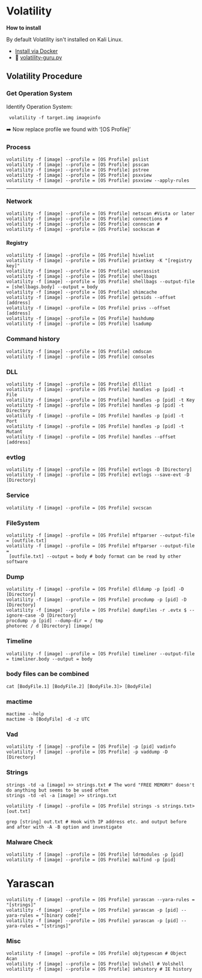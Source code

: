 # Volatility

**How to install**

By default Volatility isn't installed on Kali Linux.

* [Install via Docker](https://hub.docker.com/r/phocean/volatility)
* 🐍 [volatility-guru.py](assets/volatility-guru.py)



## Volatility Procedure



### Get Operation System

Identify Operation System:

```
 volatility -f target.img imageinfo
```

➡️ Now replace profile we found with  ‘[OS Profile]’



### Process

```
volatility -f [image] --profile = [OS Profile] pslist  
volatility -f [image] --profile = [OS Profile] psscan  
volatility -f [image] --profile = [OS Profile] pstree  
volatility -f [image] --profile = [OS Profile] psxview  
volatility -f [image] --profile = [OS Profile] psxview --apply-rules
```



-------------------------

### Network

```
volatility -f [image] --profile = [OS Profile] netscan #Vista or later  
volatility -f [image] --profile = [OS Profile] connections #  
volatility -f [image] --profile = [OS Profile] connscan #  
volatility -f [image] --profile = [OS Profile] sockscan #
```

#### Registry

```
volatility -f [image] --profile = [OS Profile] hivelist  
volatility -f [image] --profile = [OS Profile] printkey -K "[registry key]"  
volatility -f [image] --profile = [OS Profile] userassist  
volatility -f [image] --profile = [OS Profile] shellbags  
volatility -f [image] --profile = [OS Profile] shellbags --output-file = [shellbags.body] --output = body  
volatility -f [image] --profile = [OS Profile] shimcache  
volatility -f [image] --profile = [OS Profile] getsids --offset [address]  
volatility -f [image] --profile = [OS Profile] privs --offset [address]  
volatility -f [image] --profile = [OS Profile] hashdump  
volatility -f [image] --profile = [OS Profile] lsadump
```

### Command history

```
volatility -f [image] --profile = [OS Profile] cmdscan  
volatility -f [image] --profile = [OS Profile] consoles
```

### DLL

```
volatility -f [image] --profile = [OS Profile] dlllist  
volatility -f [image] --profile = [OS Profile] handles -p [pid] -t File  
volatility -f [image] --profile = [OS Profile] handles -p [pid] -t Key  
volatility -f [image] --profile = [OS Profile] handles -p [pid] -t Directory  
volatility -f [image] --profile = [OS Profile] handles -p [pid] -t Port  
volatility -f [image] --profile = [OS Profile] handles -p [pid] -t Mutant  
volatility -f [image] --profile = [OS Profile] handles --offset [address]
```

### evtlog

```
volatility -f [image] --profile = [OS Profile] evtlogs -D [Directory]  
volatility -f [image] --profile = [OS Profile] evtlogs --save-evt -D [Directory]
```

### Service

```
volatility -f [image] --profile = [OS Profile] svcscan
```

### FileSystem

```
volatility -f [image] --profile = [OS Profile] mftparser --output-file = [outfile.txt]  
volatility -f [image] --profile = [OS Profile] mftparser --output-file =
 [outfile.txt] --output = body # body format can be read by other 
software
```

### Dump

```
volatility -f [image] --profile = [OS Profile] dlldump -p [pid] -D [Directory]  
volatility -f [image] --profile = [OS Profile] procdump -p [pid] -D [Directory]  
volatility -f [image] --profile = [OS Profile] dumpfiles -r .evtx $ --ignore-case -D [Directory]  
procdump -p [pid] --dump-dir = / tmp  
photorec / d [Directory] [image]
```

### Timeline

```
volatility -f [image] --profile = [OS Profile] timeliner --output-file = timeliner.body --output = body
```

### body files can be combined

```
cat [BodyFile.1] [BodyFile.2] [BodyFile.3]> [BodyFile]
```

### mactime

```
mactime --help  
mactime -b [BodyFile] -d -z UTC
```

### Vad

```
volatility -f [image] --profile = [OS Profile] -p [pid] vadinfo  
volatility -f [image] --profile = [OS Profile] -p vaddump -D [Directory]
```

### Strings

```
strings -td -a [image] >> strings.txt # The word "FREE MEMORY" doesn't do anything but seems to be used often  
strings -td -el -a [image] >> strings.txt

volatility -f [image] --profile = [OS Profile] strings -s strings.txt> [out.txt]

grep [string] out.txt # Hook with IP address etc. and output before and after with -A -B option and investigate
```

### Malware Check

```
volatility -f [image] --profile = [OS Profile] ldrmodules -p [pid]  
volatility -f [image] --profile = [OS Profile] malfind -p [pid]
```

# Yarascan

```
volatility -f [image] --profile = [OS Profile] yarascan --yara-rules = "[strings]"  
volatility -f [image] --profile = [OS Profile] yarascan -p [pid] --yara-rules = "[binary code]"  
volatility -f [image] --profile = [OS Profile] yarascan -p [pid] --yara-rules = "[strings]"
```

### Misc

```
volatility -f [image] --profile = [OS Profile] objtypescan # Object Acan  
volatility -f [image] --profile = [OS Profile] Volshell # Volshell  
volatility -f [image] --profile = [OS Profile] iehistory # IE history
```
